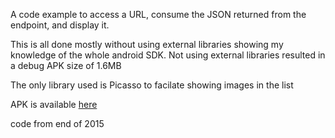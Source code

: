 A code example to access a URL, consume the JSON returned from the endpoint, and display it. 

This is all done mostly without using external libraries showing my knowledge of the whole android SDK.
Not using external libraries resulted in a debug APK size of 1.6MB

The only library used is Picasso to facilate showing images in the list


APK is available [here](https://github.com/steff2632/Symmetrical-Guacamole/blob/master/app-debug.apk?raw=true)

code from end of 2015
